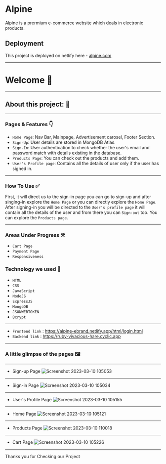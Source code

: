 # Alpine
Alpine is a prermium e-commerce website which deals in electronic products.

## Deployment

This project is deployed on netlify here - [alpine.com](https://alpine-ebrand.netlify.app/html/login.html/)

---

# Welcome 👋

---

## About this project: 🙌

---

### Pages & Features 👇

- `Home Page`: Nav Bar, Mainpage, Advertisement carosel, Footer Section.
- `Sign-Up`: User details are stored in MongoDB Atlas.
- `Sign-In`: User authentication to check whether the user's email and password match with details existing in the database.
- `Products Page`: You can check out the products and add them.
- `User's Profile page`: Contains all the details of user only if the user has signed in.

---

### How To Use ✅

First, it will direct us to the sign-in page you can go to sign-up and after singing-in explore the `Home Page` or you can directly explore the `Home Page`. After signing-in you will be directed to the `User's profile page` it will contain all the details of the user and from there you can `Sign-out` too. You can explore the `Products page`.

---

### Areas Under Progress ⚒️

- `Cart Page`
- `Payment Page`
- `Responsiveness`


### Technology we used 🔧

- `HTML` 
- `CSS` 
- `JavaScript`
- `NodeJS`
- `ExpressJS`
- `MongoDB` 
- `JSONWEBTOKEN`
- `Bcrypt`

----
- `Frontend link` : https://alpine-ebrand.netlify.app/html/login.html
- `Backend link`  : https://ruby-vivacious-hare.cyclic.app
----

### A little glimpse of the pages 🖼️
----

- Sign-up Page
![Screenshot 2023-03-10 105053](https://user-images.githubusercontent.com/112763650/224230772-c67dc5b8-9c35-4693-9069-4599463cca1d.png)
----

- Sign-in Page
![Screenshot 2023-03-10 105034](https://user-images.githubusercontent.com/112763650/224230866-4f89835a-32a6-4784-b010-b7b90f6a7054.png)
----

- User's Profile Page
![Screenshot 2023-03-10 105155](https://user-images.githubusercontent.com/112763650/224230969-13503c5a-913c-4b20-9b23-7a3dfb87e903.png)
----

- Home Page
![Screenshot 2023-03-10 105121](https://user-images.githubusercontent.com/112763650/224231048-663927b5-898c-42f3-8ba8-8f277131715b.png)
----

- Products Page
![Screenshot 2023-03-10 110018](https://user-images.githubusercontent.com/112763650/224231759-37106ceb-22f9-43a8-ba8a-d808212ea79c.png)

----

- Cart Page
![Screenshot 2023-03-10 105226](https://user-images.githubusercontent.com/112763650/224231168-224218aa-99aa-4bd0-aa85-ce99c3b583ea.png)
----

Thanks you for Checking our Project
